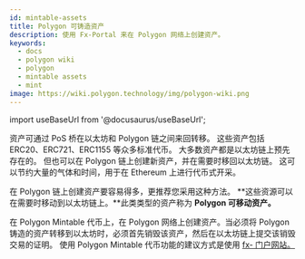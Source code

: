 ```yaml
---
id: mintable-assets
title: Polygon 可铸造资产
description: 使用 Fx-Portal 来在 Polygon 网络上创建资产。
keywords:
  - docs
  - polygon wiki
  - polygon
  - mintable assets
  - mint
image: https://wiki.polygon.technology/img/polygon-wiki.png
---
```


import useBaseUrl from '@docusaurus/useBaseUrl';

资产可通过 PoS 桥在以太坊和 Polygon 链之间来回转移。 这些资产包括 ERC20、ERC721、ERC1155 等众多标准代币。 大多数资产都是以太坊链上预先存在的。 但也可以在 Polygon 链上创建新资产，并在需要时移回以太坊链。 这可以节约大量的气体和时间，用于在 Ethereum 上进行代币式开采。

在 Polygon 链上创建资产要容易得多，更推荐您采用这种方法。 **这些资源可以在需要时移动到以太坊链上。**此类类型的资产称为 **Polygon 可移动资产。**

在 Polygon  Mintable 代币上，在 Polygon 网络上创建资产。当必须将 Polygon 铸造的资产转移到以太坊时，必须首先销毁该资产，然后在以太坊链上提交该销毁交易的证明。 使用 Polygon  Mintable 代币功能的建议方式是使用 [fx- 门户网站。](/develop/l1-l2-communication/fx-portal.md)
